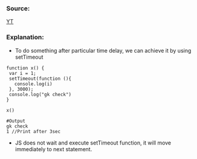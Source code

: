 ### Source:
[YT](https://www.youtube.com/watch?v=eBTBG4nda2A&list=PLlasXeu85E9cQ32gLCvAvr9vNaUccPVNP&index=13)

### Explanation:

* To do something after particular time delay, we can achieve it by using setTimeout

```
function x() {
 var i = 1;
 setTimeout(function (){
   console.log(i)
 }, 3000);
 console.log("gk check")
}

x()

#Output
gk check
1 //Print after 3sec
```

* JS does not wait and execute setTimeout function, it will move immediately to next statement. 